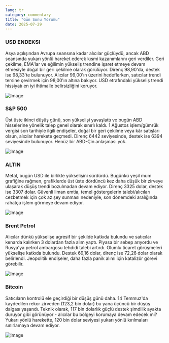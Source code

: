 ```yaml
---
lang: tr
category: commentary
title: "Gün Sonu Yorumu"
date: 2025-07-29
---
```


### USD ENDEKSI

Asya açılışından Avrupa seansına kadar alıcılar güçlüydü, ancak ABD seansında yukarı yönlü hareket ederek kısmi kazanımlarını geri verdiler. Geri çekilme, EMA'lar ve eğilimin yükseliş trendine işaret etmeye devam etmesiyle doğal bir geri çekilme olarak görülüyor. Direnç 98,90'da, destek ise 98,33'te bulunuyor. Alıcılar 99,00'ın üzerini hedeflerken, satıcılar trendi tersine çevirmek için 98,00'ın altına bakıyor. USD etrafındaki yükseliş trendi hissiyatı en iyi ihtimalle belirsizliğini koruyor.

![Image](https://markleighedu.github.io/img/Jul-2025/29-Jul-2025/usdindex.jpg)

### S&P 500

Üst üste ikinci düşüş günü, son yükselişi yavaşlattı ve bugün ABD hisselerine yönelik talep genel olarak sınırlı kaldı. 1 Ağustos işlem/gümrük vergisi son tarihiyle ilgili endişeler, doğal bir geri çekilme veya kâr satışları olsun, alıcılar harekete geçmedi. Direnç 6442 seviyesinde, destek ise 6394 seviyesinde bulunuyor. Henüz bir ABD-Çin anlaşması yok.

![Image](https://markleighedu.github.io/img/Jul-2025/29-Jul-2025/sp500.jpg)

### ALTIN

Metal, bugün USD ile birlikte yükselişini sürdürdü. Bugünkü yeşil mum grafiğine rağmen, grafiklerde üst üste dördüncü kez daha düşük bir zirveye ulaşarak düşüş trendi bozulmadan devam ediyor. Direnç 3325 dolar, destek ise 3307 dolar. Güvenli liman emtia, temel göstergelerin talebi/alıcıları cezbetmek için çok az şey sunması nedeniyle, son dönemdeki aralığında rahatça işlem görmeye devam ediyor.

![Image](https://markleighedu.github.io/img/Jul-2025/29-Jul-2025/gold.jpg)

### Brent Petrol

Alıcılar dünkü yükselişe agresif bir şekilde katkıda bulundu ve satıcılar kenarda kalırken 3 dolardan fazla alım yaptı. Piyasa bir sebep arıyordu ve Rusya'ya petrol ambargosu tehdidi talebi artırdı. Olumlu ticaret görüşmeleri yükselişe katkıda bulundu. Destek 69,16 dolar, direnç ise 72,26 dolar olarak belirlendi. Jeopolitik endişeler, daha fazla panik alımı için katalizör görevi görebilir.

![Image](https://markleighedu.github.io/img/Jul-2025/29-Jul-2025/brentoil.jpg)

### Bitcoin

Satıcıların kontrolü ele geçirdiği bir düşüş günü daha. 14 Temmuz'da kaydedilen rekor zirveden (123,2 bin dolar) bu yana üçüncü bir düşüş dalgası yaşandı. Teknik olarak, 117 bin dolarlık güçlü destek şimdilik ayakta duruyor gibi görünüyor - alıcılar bu bölgeyi korumaya devam edecek mi? Yukarı yönlü harekette, 120 bin dolar seviyesi yukarı yönlü kırılmaları sınırlamaya devam ediyor.

![Image](https://markleighedu.github.io/img/Jul-2025/29-Jul-2025/bitcoin.jpg)

